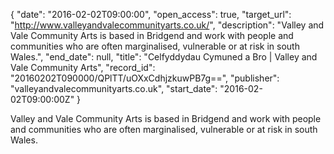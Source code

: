 {
  "date": "2016-02-02T09:00:00", 
  "open_access": true, 
  "target_url": "http://www.valleyandvalecommunityarts.co.uk/", 
  "description": "Valley and Vale Community Arts is based in Bridgend and work with people and communities who are often marginalised, vulnerable or at risk in south Wales.", 
  "end_date": null, 
  "title": "Celfyddydau Cymuned a Bro | Valley and Vale Community Arts", 
  "record_id": "20160202T090000/QPlTT/uOXxCdhjzkuwPB7g==", 
  "publisher": "valleyandvalecommunityarts.co.uk", 
  "start_date": "2016-02-02T09:00:00Z"
}

Valley and Vale Community Arts is based in Bridgend and work with people and communities who are often marginalised, vulnerable or at risk in south Wales.